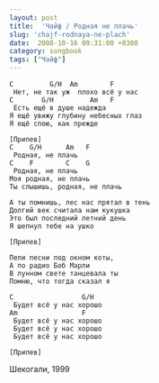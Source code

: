 ```yaml
---
layout: post
title:  'Чайф / Родная не плачь'
slug: 'chajf-rodnaya-ne-plach'
date:  2008-10-16 09:31:00 +0300
category: songbook
tags: ["Чайф"]
---
```


	C         G/H  Am        F
	 Нет, не так уж  плохо всё у нас
	C       G/H         Am   F
	 Есть ещё в душе надежда
	Я ещё увижу глубину небесных глаз
	Я ещё спою, как прежде
	
	[Припев]
	C    G/H      Am   F
	 Родная, не плачь
	C    F        C    G
	 Родная, не плачь
	Моя родная, не плачь
	Ты слышишь, родная, не плачь
	
	А ты помнишь, лес нас прятал в тень
	Долгий век считала нам кукушка
	Это был последний летний день
	Я шепнул тебе на ушко
	
	[Припев]
	
	Пели песни под окном коты,
	А по радио Боб Марли
	В лунном свете танцевала ты
	Помню, что тогда сказал я
	
	C                 G/H
	 Будет всё у нас хорошо
	Am                F
	 Будет всё у нас хорошо
	 Будет всё у нас хорошо
	 Будет всё у нас хорошо
	
	[Припев]

Шекогали, 1999

